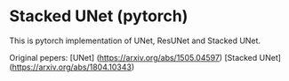# Stacked UNet (pytorch)

This is pytorch implementation of UNet, ResUNet and Stacked UNet.

Original pepers:
[UNet] (https://arxiv.org/abs/1505.04597)
[Stacked UNet] (https://arxiv.org/abs/1804.10343)